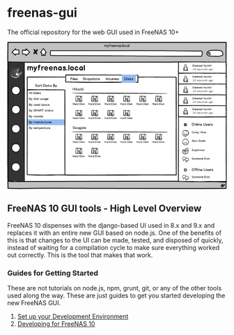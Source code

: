 freenas-gui
===========

The official repository for the web GUI used in FreeNAS 10+

<img src="documentation/images/FreeNAS 10 Mockup.png" />

## FreeNAS 10 GUI tools - High Level Overview
FreeNAS 10 dispenses with the django-based UI used in 8.x and 9.x and replaces it with an entire new GUI based on node.js. One of the benefits of this is that changes to the UI can be made, tested, and disposed of quickly, instead of waiting for a compilation cycle to make sure everything worked out correctly. This is the tool that makes that work.

### Guides for Getting Started
These are not tutorials on node.js, npm, grunt, git, or any of the other tools used along the way. These are just guides to get you started developing the new FreeNAS GUI.

1. [Set up your Development Environment](documentation/setup.md)
2. [Developing for FreeNAS 10](documentation/develop.md)
